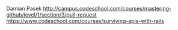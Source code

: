 Damian Pasek
http://campus.codeschool.com/courses/mastering-github/level/1/section/3/pull-request
https://www.codeschool.com/courses/surviving-apis-with-rails